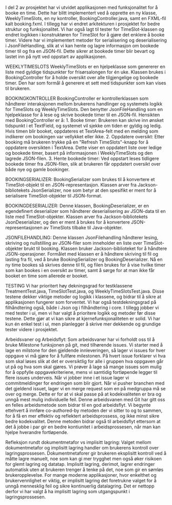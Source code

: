 I del 2 av prosjektet har vi utvidet applikasjonen med funksjonalitet for å booke en time. Dette har blitt implementert ved å opprette en ny klasse, WeeklyTimeSlots, en ny kontroller, BookingController.java, samt en FXML-fil kalt booking.fxml. I tillegg har vi endret arkitekturen i prosjektet for bedre struktur og funksjonalitet.
Vi har også lagt til tester for TimeSlot-klassen og endret logikken i konstruktøren for TimeSlot for å gjøre det enklere å booke timer. Videre har vi implementert metoder for serialisering og deserialisering i JsonFileHandling, slik at vi kan hente og lagre informasjon om bookede timer til og fra en JSON-fil. Dette sikrer at bookede timer blir bevart og lastet inn på nytt ved oppstart av applikasjonen.

WEEKLYTIMESLOTS
WeeklyTimeSlots er en hjelpeklasse som genererer en liste med gyldige tidspunkter for frisørsalongen for én uke. Klassen brukes i BookingController for å holde oversikt over alle tilgjengelige og bookede timer. Den har som formål å generere et sett med tidspunkter som kan vises til brukeren.

BOOKINGKONTROLLER
BookingController er kontrollerklassen som håndterer interaksjonen mellom brukerens handlinger og systemets logikk for TimeSlots og WeeklyTimeSlots. Den benytter JsonFileHandling som en hjelpeklasse for å lese og skrive bookede timer til en JSON-fil. Hensikten med BookingController er å:
    1. Booke timer: Brukeren kan skrive inn ønsket tidspunkt i et TextField, og systemet vil sjekke om tiden er gyldig og ledig. Hvis timen blir booket, oppdateres et TextArea-felt med en melding som indikerer om bookingen var vellykket eller ikke.
    2. Oppdatere oversikt: Etter booking må brukeren trykke på en "Refresh TimeSlots"-knapp for å oppdatere oversikten i TextArea. Dette viser en oppdatert liste over ledige og bookede timer, basert på informasjonen i WeeklyTimeSlots og den lagrede JSON-filen.
    3. Hente bookede timer: Ved oppstart leses tidligere bookede timer fra JSON-filen, slik at brukeren får oppdatert oversikt over både nye og gamle bookinger.

BOOKINGSERIALIZER:
BookingSerializer som brukes til å konvertere et TimeSlot-objekt til en JSON-representasjon. Klassen arver fra Jackson-bibliotekets JsonSerializer<TimeSlot>, noe som betyr at den spesifikt er ment for å serialisere TimeSlot-objekter til JSON-format.

BOOKINGDESERIALIZER:
Denne klassen, BookingDeserializer, er en egendefinert deserializer som håndterer deserialisering av JSON-data til en liste med TimeSlot-objekter. Klassen arver fra Jackson-bibliotekets JsonDeserializer, og den er ment å brukes for å konvertere JSON-representasjonen av TimeSlots tilbake til Java-objekter.

JSONFILEHANDLING:
Denne klassen JsonFilehandling håndterer lesing, skriving og nullstilling av JSON-filer som inneholder en liste over TimeSlot-objekter brukt til booking. Klassen bruker Jackson-biblioteket for å håndtere JSON-operasjoner. Formålet med klassen er å håndtere skriving til fil og lasting fra fil, ved å bruke BookingSerializer og BookingDeserializer. Nå en ny time bookes så skrives denne til fil, og filen brukes for å vise hvilke timer som kan bookes i en oversikt av timer, samt å sørge for at man ikke får booket en time som allerede er booket. 


TESTING
Vi har prioritert høy dekningsgrad for testklassene TreatmentTest.java, TimeSlotTest.java, og WeeklyTimeSlotsTest.java. Disse testene dekker viktige metoder og logikk i klassene, og bidrar til å sikre at applikasjonen fungerer som forventet.
Vi har også testdekningsgrad på filhåndtering også, både i Json og i filhåndtering i core.
I tillegg jobber vi med tester i ui, men vi har valgt å prioritere logikk og metoder før disse testene. Dette gjør at vi kan sikre at kjernefunksjonaliteten er solid. Vi har kun én enkel test i ui, men planlegger å skrive mer dekkende og grundige tester videre i prosjektet.

Arbeidsvaner og Arbeidsflyt:
Som arbeidsvaner har vi forholdt oss til å bruke Milestone funksjonen på git, med tilhørende issues. Vi starter med å lage en milstone for den gjeldende innleveringen, så lager vi issues for hver oppgave vi må gjøre for å fullføre milestonen. På hvert issue forklarer vi hva som skal løses slik at det er oversiktlig for alle i gruppen hva oppgaven går ut på og hva som skal gjøres. Vi prøver å lage så mange issues som mulig for å oppfylle oppgavekriteriene, mens vi samtidig fortløpende legger til flere issues underveis. Når vi jobber inne i et issue lager vi commitmeldinger for endringen som blir gjort. Når vi pusher branchen med det gjeldend issuet, lager vi en merge request som en på medgruppa må se over og merge. Dette er for at vi skal passe på at kodekvaliteten er bra og unngå mest mulig individuelle feil. Denne arbeidsvanen med Git har gitt oss en felles arbeidsmetode som bidrar til en god arbeidsflyt. Vi begynte ettehvert å innføre co-authored-by metoden der vi sitter to og to sammen, for å få en mer effektiv og reflektert arbeidsprossess, og ikke minst sikre bedre kodekvalitet. Denne metoden bidrar også til arbeidsflyt ettersom at det å jobbe i par gir en bedre kontiunitet i arbeidsprossesen, når man kan hjelpe hverandre fortløpende.


Refleksjon rundt dokumentmetafor vs implisitt lagring:
Valget mellom dokumentmetafor og implisitt lagring handler om brukerens kontroll over lagringsprossesen. Dokumentmetaforer gir brukeren eksplisitt kontroll ved å måtte lagre manuelt, noe som kan gi mer trygghet men også øker risikoen for glemt lagring og datatap. Implisitt lagring, derimot, lagrer endringer automatisk uten at brukeren trenger å tenke på det, noe som gir en sømløs brukeropplevelse. For mange moderne applikasjoner, hvor enkelthet og brukervennlighet er viktig, er implisitt lagring det foretrukne valget for å unngå mennesklig feil og sikre kontinuerlig datalagring. Det er nettopp derfor vi har valgt å ha implisitt lagring som utgangspunkt i lagringsprossesen.
